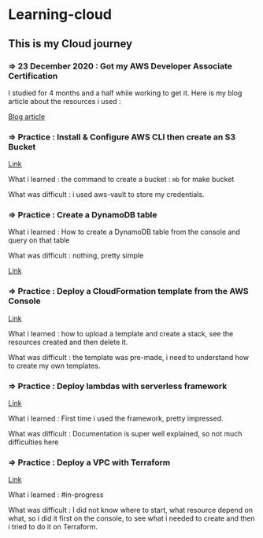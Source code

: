 # Learning-cloud

## This is my Cloud journey

### => 23 December 2020 : Got my AWS Developer Associate Certification

I studied for 4 months and a half while working to get it.
Here is my blog article about the resources i used : 

[Blog article](https://crunchcrunch.me/ressources-that-helped-me-get-my-aws-cda-certification)

### => Practice : Install & Configure AWS CLI then create an S3 Bucket

[Link](https://github.com/100DaysOfCloud/100DaysOfCloudIdeas/blob/master/Projects/STR/STR04/STR04-AWS100.md)

What i learned : the command to create a bucket : `mb` for make bucket

What was difficult : i used aws-vault to store my credentials.

### => Practice : Create a DynamoDB table

What i learned : How to create a DynamoDB table from the console and query on that table

What was difficult : nothing, pretty simple

[Link](https://github.com/100DaysOfCloud/100DaysOfCloudIdeas/blob/master/Projects/DBS/DBS05/DBS05-AWS100.md)

### => Practice : Deploy a CloudFormation template from the AWS Console

[Link](https://github.com/100DaysOfCloud/100DaysOfCloudIdeas/blob/master/Projects/OPS/OPS01/OPS01-AWS100.md)

What i learned : how to upload a template and create a stack, see the resources created and then delete it.

What was difficult : the template was pre-made, i need to understand how to create my own templates.

### => Practice : Deploy lambdas with serverless framework

[Link](https://crunchcrunch.me/something-cool-serverless-framework)

What i learned : First time i used the framework, pretty impressed.

What was difficult : Documentation is super well explained, so not much difficulties here

### => Practice : Deploy a VPC with Terraform

[Link](https://github.com/100DaysOfCloud/100DaysOfCloudIdeas/blob/master/Projects/OPS/OPS01/OPS01-AWS300.md)

What i learned : #in-progress

What was difficult : I did not know where to start, what resource depend on what, so i did it first on the console, to see what i needed to create and then i tried to do it on Terraform.






